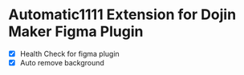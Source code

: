 # Automatic1111 Extension for Dojin Maker Figma Plugin
- [x] Health Check for figma plugin
- [x] Auto remove background
